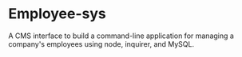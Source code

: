 # Employee-sys
A CMS interface to build a command-line application for managing a company's employees using node, inquirer, and MySQL.
